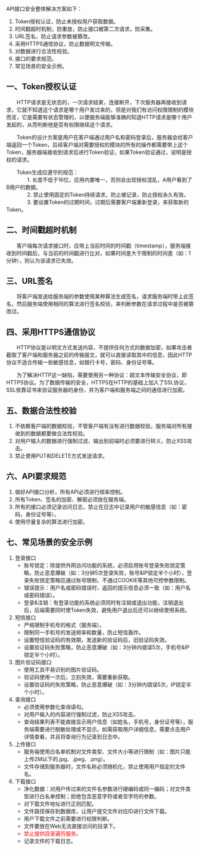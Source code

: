 API接口安全整体解决方案如下：  
  1. Token授权认证，防止未授权用户获取数据。
  2. 时间戳超时机制，防重放，防止接口被第二次请求，防采集。
  3. URL签名，防止请求参数被篡改。
  4. 采用HTTPS通信协议，防止数据明文传输。
  5.  对数据进行合法性校验。
  6.  接口的要求规范。
  7.   常见场景的安全示例。  

## 一、Token授权认证
　　HTTP请求是无状态的，一次请求结束，连接断开，下次服务器再接收到请求，它就不知道这个请求是哪个用户发过来的，但是对我们有访问权限限制的模块而言，它是需要有状态管理的，以便服务端能够准确的知道HTTP请求是哪个用户发起的，从而判断他是否有权限继续这个请求。  
  
　　Token的设计方案是用户在客户端通过用户名和密码登录后，服务器会给客户端返回一个Token，后续客户端对需要授权的模块的所有的操作都需要带上这个Token，服务器端接收到请求后进行Token验证，如果Token验证通过，说明是授权的请求。  

　　Token生成应遵守的规范：  
　　　　1. 长度不低于16位，应用内要唯一，否则会出现授权混乱，A用户看到了B用户的数据。  
　　　　2. 禁止使用固定的Token持续请求，防止被记录，防止授权永久有效。  
　　　　3. 要设置Token的过期时间，过期后需要客户端重新登录，来获取新的Token。

## 二、时间戳超时机制
　　客户端每次请求接口时，应带上当前时间的时间戳（timestamp），服务端接收到时间戳后，与当前的时间戳进行比对，如果时间差大于限制的时间差（如：1分钟），则认为该请求已失效。

## 三、URL签名
　　将客户端发送给服务端的参数使用某种算法生成签名，请求服务端时带上此签名，然后服务端使用相同的算法进行签名校验，来判断参数在请求过程中是否被篡改过。
  
## 四、采用HTTPS通信协议
　　HTTP协议是以明文方式发送内容，不提供任何方式的数据加密，如果攻击者截取了客户端和服务器之前的传输报文，就可以直接读取其中的信息，因此HTTP协议不适合传输一些敏感信息，如银行卡号，密码、身份证号等。  
   
　　为了解决HTTP这一缺陷，需要使用另一种协议：超文本传输安全协议，即HTTPS协议。为了数据传输的安全，HTTPS在HTTP的基础上加入了SSL协议，SSL依靠证书来验证服务器的身份，并为客户端和服务端之间的通信进行加密。
  
## 五、数据合法性校验
  1. 不依赖客户端的数据校验，不管客户端有没有进行数据校验，服务端对所有接收到的数据都要做合法性校验。  
  2. 对用户输入的数据进行强制过滤，输出到前端时必须要进行转义，防止XSS攻击。  
  3. 禁止使用PUT和DELETE方式发送请求。

## 六、API要求规范  
  1. 做好API接口分析，所有API必须进行频率控制。  
  2. 所有Token、签名的加密、解密必须放在服务端。  
  3. 所有的接口必须记录访问日志，禁止在日志中记录用户的敏感信息（如：密码，身份证号等）。  
  4. 使用尽量复杂的算法进行加密。

## 七、常见场景的安全示例  
  1. 登录接口
      * 账号锁定：除提供外网访问功能的系统，必须启用账号登录失败锁定策略，防止恶意爆破（如：3分钟5次登录失败，账号&IP锁定半个小时），登录失败锁定策略应通过账号限制，不通过COOKIE等其他可控参数限制。  
      * 错误提示：用户名或密码错误时，返回的提示信息必须一致（如：用户名或密码错误）。  
      * 登录&注销：有登录功能的系统必须同时有注销或退出功能，注销退出后，后端需要同时使Token失效，避免用户退出后还可以继续使用系统。  
  2. 短信接口  
      * 严格限制手机号的格式（服务端）。  
      * 限制同一手机号的发送频率和数量，防止短信轰炸。  
      * 设置短信验证码的有效期，发送新的验证码后，旧验证码失效。  
      * 设置验证码失败策略，防止恶意爆破（如：3分钟内错误5次，手机号&IP锁定半个小时）。  
  3. 图片验证码接口  
      * 使用工具不易识别的图片验证码。  
      * 验证码使用一次后，立刻失效，需要重新获取。  
      * 设置验证码的失败策略，防止恶意爆破（如：3分钟内错误5次，IP锁定半个小时）。  
  4. 查询接口  
      * 必须使用参数化查询语句。  
      * 对用户输入的内容进行强制过滤，防止XSS攻击。  
      * 查询结果列表不能直接显示用户信息（如姓名，手机号，身份证号等），服务端需要进行脱敏处理或不显示。如需获取用户详细信息，需要点击用户详情查看，并且将查询行为记录到日志中。  
  5. 上传接口  
      * 服务端使用白名单机制对文件类型、文件大小等进行限制（如：图片只能上传2M以下的.jpg、.jpeg、.png）。  
      * 文件存储到服务器时，文件名称必须随机化，禁止使用用户指定的文件名。  
  6. 下载接口  
      * 净化数据：对用户传过来的文件名参数进行硬编码或同一编码；对文件类型进行白名单控制；拒绝包含恶意字符或者空字符的参数。  
      * 对下载文件地址进行正则匹配。  
      * 文件路径保存到数据库，让用户提交文件对应ID进行文件下载。  
      * 用户下载文件之前需要进行权限判断。  
      * 文件要放在Web无法直接访问的目录下。  
      * <font color=red>禁止提供目录遍历服务。</font>  
      * 记录文件的下载日志。
   
